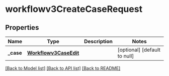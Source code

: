 # workflowv3CreateCaseRequest

## Properties
Name | Type | Description | Notes
------------ | ------------- | ------------- | -------------
**_case** | [**Workflowv3CaseEdit**](Workflowv3CaseEdit.md) |  | [optional] [default to null]

[[Back to Model list]](../README.md#documentation-for-models) [[Back to API list]](../README.md#documentation-for-api-endpoints) [[Back to README]](../README.md)


